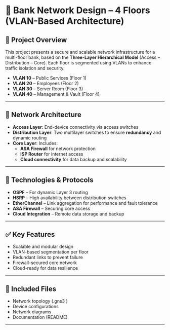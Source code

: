 # 🏦 Bank Network Design – 4 Floors (VLAN-Based Architecture)

## 📘 Project Overview

This project presents a secure and scalable network infrastructure for a multi-floor bank, based on the **Three-Layer Hierarchical Model** (Access – Distribution – Core). Each floor is segmented using VLANs to enhance traffic isolation and security.

- **VLAN 10** – Public Services (Floor 1)  
- **VLAN 20** – Employees (Floor 2)  
- **VLAN 30** – Server Room (Floor 3)  
- **VLAN 40** – Management & Vault (Floor 4)

---

## 🧱 Network Architecture

- **Access Layer**: End-device connectivity via access switches  
- **Distribution Layer**: Two multilayer switches to ensure **redundancy** and dynamic routing  
- **Core Layer**: Includes:
  - **ASA Firewall** for network protection  
  - **ISP Router** for internet access  
  - **Cloud connectivity** for data backup and scalability  

---

## 🔐 Technologies & Protocols

- **OSPF** – For dynamic Layer 3 routing  
- **HSRP** – High availability between distribution switches  
- **EtherChannel** – Link aggregation for performance and fault tolerance  
- **ASA Firewall** – Securing core access  
- **Cloud Integration** – Remote data storage and backup  

---

## ✅ Key Features

- Scalable and modular design  
- VLAN-based segmentation per floor  
- Redundant links to prevent failure  
- Firewall-secured core network  
- Cloud-ready for data resilience  

---

## 📂 Included Files

- Network topology (.gns3 )  
- Device configurations  
- Network diagrams  
- Documentation (README)

---
 
